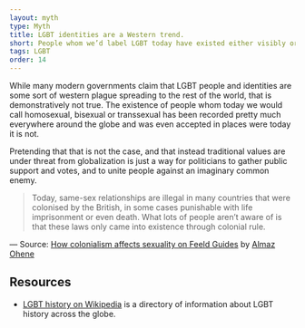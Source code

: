 ```yaml
---
layout: myth
type: Myth
title: LGBT identities are a Western trend.
short: People whom we’d label LGBT today have existed either visibly or secretively in societies around the globe since the dawn of history.
tags: LGBT
order: 14
---
```


While many modern governments claim that LGBT people and identities are some sort of western plague spreading to the rest of the world, that is demonstratively not true. The existence of people whom today we would call homosexual, bisexual or transsexual has been recorded pretty much everywhere around the globe and was even accepted in places were today it is not.

Pretending that that is not the case, and that instead traditional values are under threat from globalization is just a way for politicians to gather public support and votes, and to unite people against an imaginary common enemy.

> Today, same-sex relationships are illegal in many countries that were colonised by the British, in some cases punishable with life imprisonment or even death. What lots of people aren’t aware of is that these laws only came into existence through colonial rule. 

— Source: [How colonialism affects sexuality on Feeld Guides](https://feeld.co/blog/feeld-guides/how-colonialism-affects-sexuality) by [Almaz Ohene](https://almazohene.com/)

## Resources
- [LGBT history on Wikipedia](https://en.wikipedia.org/wiki/LGBT_history) is a directory of information about LGBT history across the globe.
